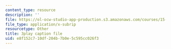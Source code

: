 ```yaml
---
content_type: resource
description: ''
file: https://ol-ocw-studio-app-production.s3.amazonaws.com/courses/15-071-the-analytics-edge-spring-2017/e8f152c710df204b7b0e5c595cc026f3_S-UZTbRqjeo.srt
file_type: application/x-subrip
resourcetype: Other
title: 3play caption file
uid: e8f152c7-10df-204b-7b0e-5c595cc026f3
---
```


